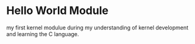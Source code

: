 # Hello World Module 
my first kernel modulue during 
my understanding of kernel development and learning the C language. 

